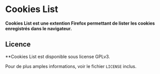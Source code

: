 Cookies List
===

**Cookies List est une extention Firefox permettant de lister les cookies enregistrés dans le navigateur.**


Licence
--

**Cookies List est disponible sous license GPLv3.

Pour de plus amples informations, voir le fichier ``LICENSE`` inclus.
